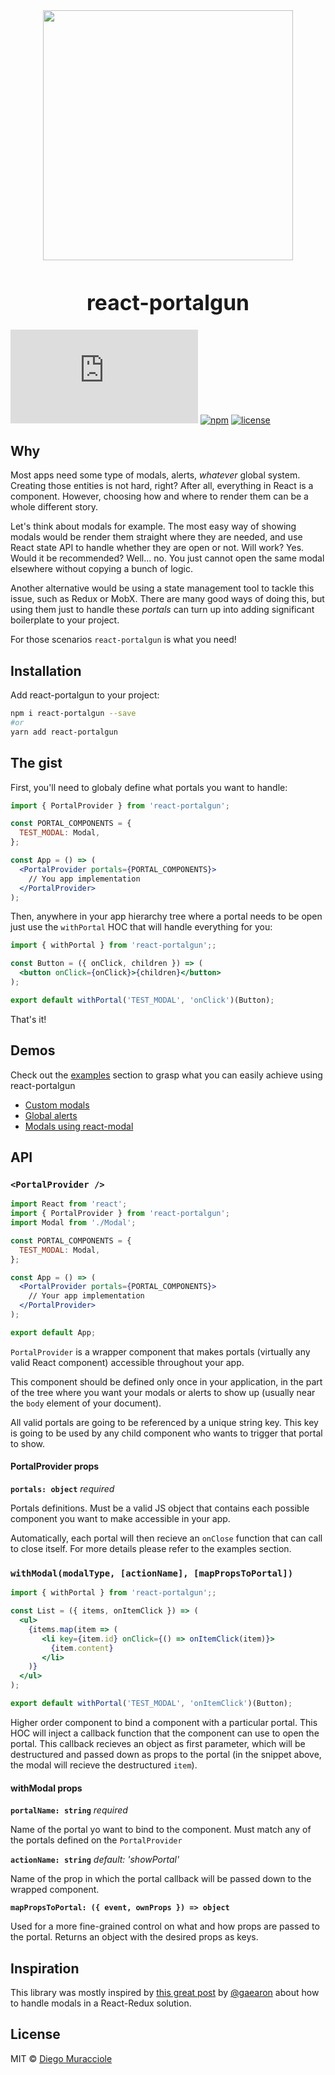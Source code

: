 <div align="center"><img src="https://user-images.githubusercontent.com/5600341/36648717-c4e8c8ce-1a75-11e8-8348-742e0c7b1a21.png" height="400px"></div>
<big><h1 align="center">react-portalgun</h1></big>

[![gzip size](http://img.badgesize.io/https://unpkg.com/react-portalgun/dist/portalgun.umd.min.js?compression=gzip)](https://unpkg.com/react-portalgun/dist/portalgun.umd.min.js)
[![npm](https://img.shields.io/npm/v/react-portalgun.svg)](https://npm.im/react-portalgun)
[![license](https://img.shields.io/npm/l/react-portalgun.svg)](./LICENSE)

## Why
Most apps need some type of modals, alerts, _whatever_ global system. Creating those entities is not hard, right? After all, everything in React is a component. However, choosing how and where to render them can be a whole different story.

Let's think about modals for example. The most easy way of showing modals would be render them straight where they are needed, and use React state API to handle whether they are open or not. Will work? Yes. Would it be recommended? Well... no. You just cannot open the same modal elsewhere without copying a bunch of logic.

Another alternative would be using a state management tool to tackle this issue, such as Redux or MobX. There are many good ways of doing this, but using them just to handle these _portals_ can turn up into adding significant boilerplate to your project.

For those scenarios `react-portalgun` is what you need!

## Installation
Add react-portalgun to your project:

```sh
npm i react-portalgun --save
#or
yarn add react-portalgun
```

## The gist
First, you'll need to globaly define what portals you want to handle:

```jsx
import { PortalProvider } from 'react-portalgun';

const PORTAL_COMPONENTS = {
  TEST_MODAL: Modal,
};

const App = () => (
  <PortalProvider portals={PORTAL_COMPONENTS}>
    // You app implementation
  </PortalProvider>
);
```

Then, anywhere in your app hierarchy tree where a portal needs to be open just use the `withPortal` HOC that will handle everything for you:

```jsx
import { withPortal } from 'react-portalgun';;

const Button = ({ onClick, children }) => (
  <button onClick={onClick}>{children}</button>
);

export default withPortal('TEST_MODAL', 'onClick')(Button);
```

That's it!

## Demos
Check out the [examples](https://github.com/diegomura/react-portalgun/tree/master/examples) section to grasp what you can easily achieve using react-portalgun

- [Custom modals](https://github.com/diegomura/react-portalgun/tree/master/examples/with-custom-modals)
- [Global alerts](https://github.com/diegomura/react-portalgun/tree/master/examples/with-alerts)
- [Modals using react-modal](https://github.com/diegomura/react-portalgun/tree/master/examples/using-react-modal)

## API
### `<PortalProvider />`
```jsx
import React from 'react';
import { PortalProvider } from 'react-portalgun';
import Modal from './Modal';

const PORTAL_COMPONENTS = {
  TEST_MODAL: Modal,
};

const App = () => (
  <PortalProvider portals={PORTAL_COMPONENTS}>
    // Your app implementation
  </PortalProvider>
);

export default App;
```

`PortalProvider` is a wrapper component that makes portals (virtually any valid React component) accessible throughout your app.

This component should be defined only once in your application, in the part of the tree where you want your modals or alerts to show up (usually near the `body` element of your document).

All valid portals are going to be referenced by a unique string key. This key is going to be used by any child component who wants to trigger that portal to show.

#### PortalProvider props
**`portals: object`** _required_

Portals definitions. Must be a valid JS object that contains each possible component you want to make accessible in your app.

Automatically, each portal will then recieve an `onClose` function that can call to close itself. For more details please refer to the examples section.

### `withModal(modalType, [actionName], [mapPropsToPortal])`

```jsx
import { withPortal } from 'react-portalgun';;

const List = ({ items, onItemClick }) => (
  <ul>
    {items.map(item => (
       <li key={item.id} onClick={() => onItemClick(item)}>
         {item.content}
       </li>
    )}
  </ul>
);

export default withPortal('TEST_MODAL', 'onItemClick')(Button);
```  

Higher order component to bind a component with a particular portal. This HOC will inject a callback function that the component can use to open the portal. This callback recieves an object as first parameter, which will be destructured and passed down as props to the portal (in the snippet above, the modal will recieve the destructured `item`).

#### withModal props
**`portalName: string`** _required_

Name of the portal yo want to bind to the component. Must match any of the portals defined on the `PortalProvider`

**`actionName: string`** _default: 'showPortal'_

Name of the prop in which the portal callback will be passed down to the wrapped component.

**`mapPropsToPortal: ({ event, ownProps }) => object`**

Used for a more fine-grained control on what and how props are passed to the portal. Returns an object with the desired props as keys.

## Inspiration
This library was mostly inspired by [this great post](https://stackoverflow.com/questions/35623656/how-can-i-display-a-modal-dialog-in-redux-that-performs-asynchronous-actions/35641680) by [@gaearon](https://github.com/gaearon) about how to handle modals in a React-Redux solution.

## License
MIT © [Diego Muracciole](http://github.com/diegomura)
